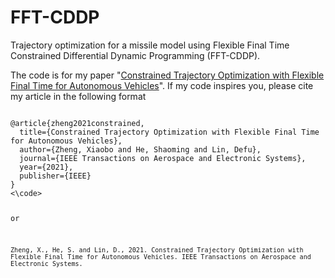 # FFT-CDDP
Trajectory optimization for a missile model using Flexible Final Time Constrained Differential Dynamic Programming (FFT-CDDP).

The code is for my paper "[Constrained Trajectory Optimization with Flexible Final Time for Autonomous Vehicles](https://ieeexplore.ieee.org/abstract/document/9582791)".
If my code inspires you, please cite my article in the following format

<code>
@article{zheng2021constrained,
  title={Constrained Trajectory Optimization with Flexible Final Time for Autonomous Vehicles},
  author={Zheng, Xiaobo and He, Shaoming and Lin, Defu},
  journal={IEEE Transactions on Aerospace and Electronic Systems},
  year={2021},
  publisher={IEEE}
}
<\code>

or

``Zheng, X., He, S. and Lin, D., 2021. Constrained Trajectory Optimization with Flexible Final Time for Autonomous Vehicles. IEEE Transactions on Aerospace and Electronic Systems.``
